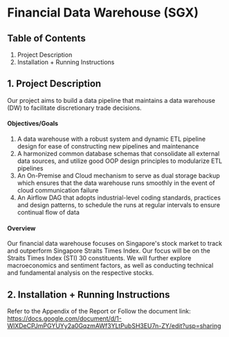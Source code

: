 # Financial Data Warehouse (SGX)

## Table of Contents
1. Project Description
2. Installation + Running Instructions

## 1. Project Description
Our project aims to build a data pipeline that maintains a data warehouse (DW) to facilitate discretionary trade decisions.
#### Objectives/Goals
1. A data warehouse with a robust system and dynamic ETL pipeline design for ease of constructing new pipelines and maintenance
2. A harmonized common database schemas that consolidate all external data sources, and utilize good OOP design principles to modularize ETL pipelines
3. An On-Premise and Cloud mechanism to serve as dual storage backup which ensures that the data warehouse runs smoothly in the event of cloud communication failure
4. An Airflow DAG that adopts industrial-level coding standards, practices and design patterns, to schedule the runs at regular intervals to ensure continual flow of data 

#### Overview
Our financial data warehouse focuses on Singapore's stock market to track and outperform Singapore Straits Times Index. Our focus will be on the Straits Times Index (STI) 30 constituents. We will further explore macroeconomics and sentiment factors, as well as conducting technical and fundamental analysis on the respective stocks.

## 2. Installation + Running Instructions
Refer to the Appendix of the Report or Follow the document link: https://docs.google.com/document/d/1-WlXDeCPJmPGYUYy2a0GqzmAWf3YLtPubSH3EU7n-ZY/edit?usp=sharing 
